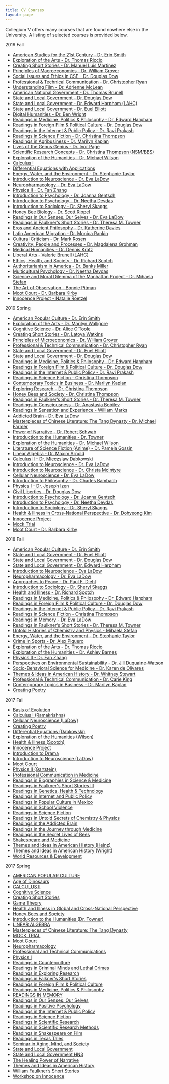 ```yaml
---
title: CV Courses
layout: page
---
```


Collegium V offers many courses that are found nowhere else in the University.  A listing of selected courses is provided below.


2019 Fall
  * [American Studies for the 21st Century - Dr. Erin Smith]()
  * [Exploration of the Arts - Dr. Thomas Riccio](arts-1301-dr-thomas-riccio/)
  * [Creating Short Stories - Dr. Manuel Luis Martinez]()
  * [Principles of Macroeconomics - Dr. William Grover]()
  * [Social Issues and Ethics in CSE - Dr. Douglas Dow]()
  * [Professional & Technical Communication - Dr. Christopher Ryan](ecs-3390-dr-ryan/)
  * [Understanding Film - Dr. Adrienne McLean](film-2332)
  * [American National Government - Dr. Thomas Brunell]()
  * [State and Local Government - Dr. Douglas Dow](govt-2306-dr-douglas-dow/)
  * [State and Local Government - Dr. Edward Harpham (LAHC)]()
  * [State and Local Government - Dr. Euel Elliott](govt-2306-dr-euel-elliott/)
  * [Digital Humanities - Dr. Ben Wright]()
  * [Readings in Medicine, Politics & Philosophy - Dr. Edward Harpham](readings-in-medicine-politics-and-philosophy/)
  * [Readings in Foreign Film & Political Culture - Dr. Douglas Dow](readings-in-foreign-film/)
  * [Readings in the Internet & Public Policy - Dr. Ravi Prakash](readings-internet-public-policy/)
  * [Readings in Science Fiction - Dr. Christina Thompson](readings-scifi/)
  * [Readings in Agribusiness - Dr. Marilyn Kaplan](readings-in-agribusiness/)
  * [Lives of the Genus Genius - Dr. Ivor Page]()
  * [Scientific Research Concepts - Dr. Christina Thompson (NSM/BBS)]()
  * [Exploration of the Humanities - Dr. Michael Wilson](exploration-of-the-humanities/)
  * [Calculus I]()
  * [Differential Equations with Applications](differential-equations/)
  * [Energy, Water, and the Environment - Dr. Stephanie Taylor](nats-2333-dr-stephanie-taylor/)
  * [Introduction to Neuroscience - Dr. Eva LaDow](nsc-3361-eva-ladow/)
  * [Neuropharmacology - Dr. Eva LaDow](nsc-3361-dr-eva-ladow/)
  * [Physics II - Dr. Fan Zhang](phys-2422-dr-fan-zhang/)
  * [Introduction to Psychology - Dr. Joanna Gentsch](intro-psychology-dr-gentsch/)
  * [Introduction to Psychology - Dr. Neetha Devdas](intro-psychology-dr-devdas/)
  * [Introduction to Sociology - Dr. Sheryl Skaggs](soc-1301-dr-sheryl-skaggs/)
  * [Honey Bee Biology - Dr. Scott Rippel]()
  * [Readings in Our Senses, Our Selves - Dr. Eva LaDow](readings-in-our-senses-our-selves/)
  * [Readings in Faulkner’s Short Stories - Dr. Theresa M. Towner](hons-3199-dr-theresa-m-towner/)
  * [Eros and Ancient Philosophy - Dr. Katherine Davies]()
  * [Latin American Migration - Dr. Monica Rankin]()
  * [Cultural Criticism - Dr. Mark Rosen]()
  * [Creativity: People and Processes - Dr. Magdalena Grohman]()
  * [Medical Humanities - Dr. Dennis Kratz]()
  * [Liberal Arts - Valerie Brunell (LAHC)]()
  * [Ethics, Health, and Society - Dr. Richard Scotch]()
  * [Authoritarianism in America - Dr. Banks Miller]()
  * [Multicultural Psychology - Dr. Neetha Devdas]()
  * [Science and Moral Dilemma of the Manhattan Project - Dr. Mihaela Stefan]()
  * [The Art of Observation - Bonnie Pitman]()
  * [Moot Court - Dr. Barbara Kirby](moot-court/)
  * [Innocence Project - Natalie Roetzel](innocence-project/)


2019 Spring
  * [American Popular Culture - Dr. Erin Smith](ams-2300hn1-dr-erin-smith/)
  * [Exploration of the Arts - Dr. Marilyn Walligore](arts-1301-dr-marilyn-walligore/)
  * [Cognitive Science - Dr. Alice O’Toole](cognitive-science/)
  * [Creating Short Stories - Dr. Latoya Watkins](creating-short-stories-dr-latoya-watkins)
  * [Principles of Microeconomics - Dr. William Grover](principles-of-microeconomics)
  * [Professional & Technical Communication - Dr. Christopher Ryan](ecs-3390-dr-ryan/)
  * [State and Local Government - Dr. Euel Elliott](govt-2306-dr-euel-elliott/)
  * [State and Local Government - Dr. Douglas Dow](govt-2306-dr-douglas-dow/)
  * [Readings in Medicine, Politics & Philosophy - Dr. Edward Harpham](readings-in-medicine-politics-and-philosophy/)
  * [Readings in Foreign Film & Political Culture - Dr. Douglas Dow](readings-in-foreign-film/)
  * [Readings in the Internet & Public Policy - Dr. Ravi Prakash](readings-internet-public-policy/)
  * [Readings in Science Fiction - Christina Thompson](readings-scifi/)
  * [Contemporary Topics in Business - Dr. Marilyn Kaplan](contemporary-topics-business/)
  * [Exploring Research - Dr. Christina Thompson](exploring-research/)
  * [Honey Bees and Society - Dr. Christina Thompson](honey-bees-and-society/)
  * [Readings in Faulkner’s Short Stories - Dr. Theresa M. Towner](hons-3199-dr-theresa-m-towner/)
  * [Readings in Consciousness - Dr. Anastasia Bobilev](hons-3199-dr-bobilev/)
  * [Readings in Sensation and Experience - William Marks](hons-3199-experience/)
  * [Addicted Brain - Dr. Eva LaDow](readings-in-the-addicted-brain/)
  * [Masterpieces of Chinese Literature: The Tang Dynasty - Dr. Michael Farmer](masterpieces-of-chinese-literature-the-tang-dynasty/)
  * [Power of Narrative - Dr. Robert Schwab](power-of-narrative/)
  * [Introduction to the Humanities - Dr. Towner](humanities-towner/)
  * [Exploration of the Humanities - Dr. Michael Wilson](exploration-of-the-humanities/)
  * [Literature of Science Fiction (Anime) - Dr. Pamela Gossin](lit-scifi-anime/)
  * [Linear Algebra - Dr. Maxim Arnold](linear-algebra-dr-arnold/)
  * [Calculus II - Dr. Mieczslaw Dabkowski](calculus-ii/)
  * [Introduction to Neuroscience - Dr. Eva LaDow](nsc-3361-eva-ladow/)
  * [Introduction to Neuroscience - Dr. Christa McIntyre](nsc-3361-dr-mcintyre/)
  * [Cellular Neuroscience - Dr. Eva LaDow](cellular-neuroscience-ladow/)
  * [Introduction to Philosophy - Dr. Charles Bambach](intro-philosophy/)
  * [Physics I - Dr. Joseph Izen](physics-i/)
  * [Civil Liberties - Dr. Douglas Dow](civil-liberties/)
  * [Introduction to Psychology - Dr. Joanna Gentsch](intro-psychology-dr-gentsch/)
  * [Introduction to Psychology - Dr. Neetha Devdas](intro-psychology-dr-devdas/)
  * [Introduction to Sociology - Dr. Sheryl Skaggs](soc-1301-dr-sheryl-skaggs/)
  * [Health & Illness in Cross-National Perspective - Dr. Dohyeong Kim](health-illness-cross-national-perspective/)
  * [Innocence Project](innocence-project/)
  * [Mock Trial](mock-trial/)
  * [Moot Court - Dr. Barbara Kirby](moot-court/)


2018 Fall
  * [American Popular Culture - Dr. Erin Smith](ams-2300hn1-dr-erin-smith/)
  * [State and Local Government - Dr. Euel Elliott](govt-2306-dr-euel-elliott/)
  * [State and Local Government - Dr. Douglas Dow](govt-2306-dr-douglas-dow/)
  * [State and Local Government - Dr. Edward Harpham](govt-2306-dr-edward-harpham/)
  * [Introduction to Neuroscience - Eva LaDow](nsc-3361-eva-ladow/)
  * [Neuropharmacology - Dr. Eva LaDow](nsc-3361-dr-eva-ladow/)
  * [Approaches to Peace - Dr. Paul F. Diehl](psci-4396-dr-paul-f-diehl/)
  * [Introduction to Sociology - Dr. Sheryl Skaggs](soc-1301-dr-sheryl-skaggs/)
  * [Health and Illness - Dr. Richard Scotch](soc-4372-dr-richard-scotch/)
  * [Readings in Medicine, Politics & Philosophy - Dr. Edward Harpham](hons-3199hn1-dr-edward-harpham/)
  * [Readings in Foreign Film & Political Culture - Dr. Douglas Dow](hons-3199hn2-dr-douglas-dow/)
  * [Readings in the Internet & Public Policy - Dr. Ravi Prakash](hons-3199hn3-dr-ravi-prakash/)
  * [Readings in Science Fiction - Christina Thompson](hons-3199h12-christina-thompson/)
  * [Readings in Memory - Dr. Eva LaDow](hons-3199-dr-eva-ladow/)
  * [Readings in Faulkner’s Short Stories - Dr. Theresa M. Towner](hons-3199-dr-theresa-m-towner/)
  * [Untold Histories of Chemistry and Physics - Mihaela Stefan](hons-3199h15-mihaela-stefan/)
  * [Energy, Water, and the Environment - Dr. Stephanie Taylor](nats-2333-dr-stephanie-taylor/)
  * [Crime in Sports - Dr. Alex Piquero](hons-3199-dr-alex-piquero/)
  * [Exploration of the Arts - Dr. Thomas Riccio](arts-1301-dr-thomas-riccio/)
  * [Exploration of the Humanities - Dr. Ashley Barnes](huma-1301-dr-ashley-barnes/)
  * [Physics II - Dr. Fan Zhang](phys-2422-dr-fan-zhang/)
  * [Perspectives on Environmental Sustainability - Dr. Jill Duquaine-Watson](hons-3199-dr-jill-duquaine-watson/)
  * [Socio-Behavioral Science for Medicine - Dr. Karen de Olivares](soc-3315-dr-karen-de-olivares/)
  * [Themes & Ideas in American History - Dr. Whitney Stewart](hist-2330-dr-whitney-stewart/)
  * [Professional & Technical Communication - Dr. Carie King](ecs-3390-dr-carie-king/)
  * [Contemporary Topics in Business - Dr. Marilyn Kaplan](hons-3199-dr-marilyn-kaplan/)
  * [Creating Poetry](crwt-3351-dr-julia-leverone)

2017 Fall
  * [Basis of Evolution](basis-of-evolution/)
  * [Calculus I (Ramakrishna)](calculus-1-ramakrishna/)
  * [Cellular Neuroscience (LaDow)](cellular-neuroscience-ladow/)
  * [Creating Poetry](creating-poetry/)
  * [Differential Equations (Dabkowski)](differential-equations-dabkowski/)
  * [Exploration of the Humanities (Wilson)](exploration-of-the-humanities/)
  * [Health & Illness (Scotch)](health-and-illness-scotch/)
  * [Innocence Project](innocence-project/)
  * [Introduction to Drama](introduction-to-drama-towner/)
  * [Introduction to Neuroscience (LaDow)](introduction-to-neuroscience-ladow/)
  * [Moot Court](moot-court/)
  * [Physics II (Gartstein)](physics-II-gartstein/)
  * [Professional Communication in Medicine](professional-communication-in-medicine/)
  * [Readings in Biographies in Science & Medicine](readings-in-biographies-in-science-and-medicine/)
  * [Readings in Faulkner's Short Stories III](readings-in-faulkner-short-stories-III/)
  * [Readings in Genetics, Health & Technology](readings-in-genetics-health-and-technology/)
  * [Readings in Internet and Public Policy](readings-in-internet-and-public-policy/)
  * [Readings in Popular Culture in Mexico](readings-in-popular-culture-in-mexico/)
  * [Readings in School Violence](readings-in-school-violence/)
  * [Readings in Science Fiction](readings-in-science-fiction/)
  * [Readings in Untold Secrets of Chemistry & Physics](readings-in-untold-secrets-of-chemistry-and-physics/)
  * [Readings in the Addicted Brain](readings-in-the-addicted-brain/)
  * [Readings in the Journey through Medicine](readings-in-the-journey-through-medicine/)
  * [Readings in the Secret Lives of Bees](readings-in-the-secret-lives-of-bees/)
  * [Shakespeare and Medicine](shakespeare-and-medicine/)
  * [Themes and Ideas in American History (Heinz)](history-heinz/)
  * [Themes and Ideas in American History (Wright)](history-wright/)
  * [World Resources & Development](world-resources-and-development/)

2017 Spring
  * [AMERICAN POPULAR CULTURE](american-popular-culture/)
  * [Age of Dinosaurs](age-of-dinosaurs/)
  * [CALCULUS II](calculus-ii/)
  * [Cognitive Science](cognitive-science/)
  * [Creating Short Stories](creating-short-stories)
  * [Game Theory](game-theory/)
  * [Health and Illness in Global and Cross-National Perspective](health-and-illness-in-global-and-cross-national-perspective/)
  * [Honey Bees and Society](honey-bees-and-society/)
  * [Introduction to the Humanities (Dr. Towner)](humanities-towner/)
  * [LINEAR ALGEBRA](linear-algebra/)
  * [Masterpieces of Chinese Literature: The Tang Dynasty](masterpieces-of-chinese-literature-the-tang-dynasty/)
  * [MOCK TRIAL](mock-trial/)
  * [Moot Court](moot-court/)
  * [Neuropharmacology](neuropharmacology/)
  * [Professional and Technical Communications](professional-and-technical-communications/)
  * [Physics I](physics-i/)
  * [Readings in Counterculture](readings-in-counterculture/)
  * [Readings in Criminal Minds and Lethal Crimes](readings-in-criminal-minds-and-lethal-crimes/)
  * [Readings in Exploring Research](readings-in-exploring-research/)
  * [Readings in Falkner's Short Stories](readings-in-faulkners-short-stories/)
  * [Readings in Foreign Film & Political Culture](readings-in-foreign-film-and-political-culture/)
  * [Readings in Medicine, Politics & Philosophy](readings-in-medicine-politics-and-philosophy/)
  * [READINGS IN MEMORY](readings-in-memory/)
  * [Readings in Our Senses, Our Selves](readings-in-our-senses-our-selves/)
  * [Readings in Positive Psychology](readings-in-positive-psychology/)
  * [Readings in the Internet & Public Policy](readings-in-the-internet-and-public-policy/)
  * [Readings in Science Fiction](readings-in-science-fiction/)
  * [Readings in Scientific Research](readings-in-scientific-research/)
  * [Readings in Scientific Research Methods](readings-in-scientific-research-methods/)
  * [Readings in Shakespeare on Film](readings-in-shakespeare-on-film/)
  * [Readings in Texas Tales](readings-in-texas-tales/)
  * [Seminar in Aging, Mind, and Society](seminar-in-aging-mind-and-society/)
  * [State and Local Government](state-and-local-government/)
  * [State and Local Government HN3](state-and-local-government-2/)
  * [The Healing Power of Narrative](the-healing-power-of-narrative/)
  * [Themes and Ideas in American History](history-heinz/)
  * [William Faulkner’s Short Stories](william-faulkners-short-stories/)
  * [Workshop on Innocence](workshop-on-innocence/)
